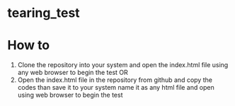 # tearing_test

# How to

1. Clone the repository into your system and open the index.html file using any web browser to begin the test
OR
2. Open the index.html file in the repository from github and copy the codes than save it to your system name it as any html file and open using web browser to begin the test
